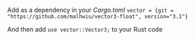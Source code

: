 Add as a dependency in your *Cargo.toml* 
```vector = {git = "https://github.com/malhwiu/vector3-float", version="3.1"}```

And then  add `use vector::Vector3;` to your Rust code
